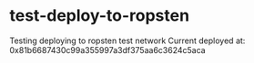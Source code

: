 # test-deploy-to-ropsten
Testing deploying to ropsten test network
Current deployed at: 0x81b6687430c99a355997a3df375aa6c3624c5aca
